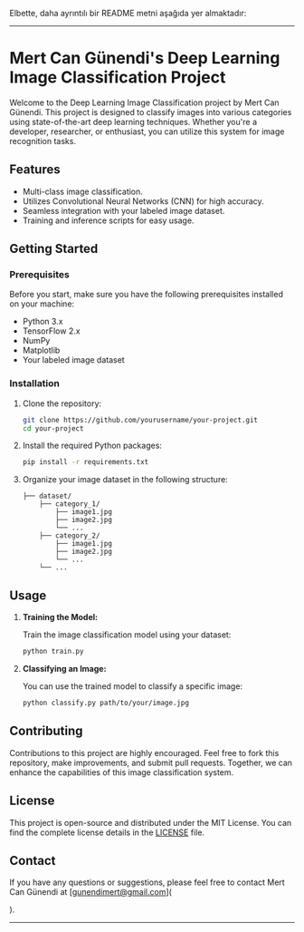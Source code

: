 Elbette, daha ayrıntılı bir README metni aşağıda yer almaktadır:

---

# Mert Can Günendi's Deep Learning Image Classification Project

Welcome to the Deep Learning Image Classification project by Mert Can Günendi. This project is designed to classify images into various categories using state-of-the-art deep learning techniques. Whether you're a developer, researcher, or enthusiast, you can utilize this system for image recognition tasks.

## Features

- Multi-class image classification.
- Utilizes Convolutional Neural Networks (CNN) for high accuracy.
- Seamless integration with your labeled image dataset.
- Training and inference scripts for easy usage.

## Getting Started

### Prerequisites

Before you start, make sure you have the following prerequisites installed on your machine:

- Python 3.x
- TensorFlow 2.x
- NumPy
- Matplotlib
- Your labeled image dataset

### Installation

1. Clone the repository:

   ```bash
   git clone https://github.com/yourusername/your-project.git
   cd your-project
   ```

2. Install the required Python packages:

   ```bash
   pip install -r requirements.txt
   ```

3. Organize your image dataset in the following structure:

   ```
   ├── dataset/
       ├── category_1/
           ├── image1.jpg
           ├── image2.jpg
           └── ...
       ├── category_2/
           ├── image1.jpg
           ├── image2.jpg
           └── ...
       └── ...
   ```

## Usage

1. **Training the Model:**

   Train the image classification model using your dataset:

   ```bash
   python train.py
   ```

2. **Classifying an Image:**

   You can use the trained model to classify a specific image:

   ```bash
   python classify.py path/to/your/image.jpg
   ```

## Contributing

Contributions to this project are highly encouraged. Feel free to fork this repository, make improvements, and submit pull requests. Together, we can enhance the capabilities of this image classification system.

## License

This project is open-source and distributed under the MIT License. You can find the complete license details in the [LICENSE](LICENSE) file.

## Contact

If you have any questions or suggestions, please feel free to contact Mert Can Günendi at [gunendimert@gmail.com](

).

---


